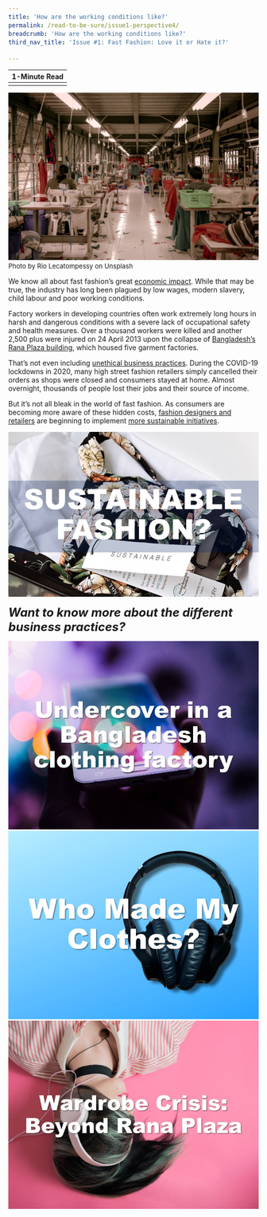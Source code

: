 ```yaml
---
title: 'How are the working conditions like?'
permalink: /read-to-be-sure/issue1-perspective4/
breadcrumb: 'How are the working conditions like?'
third_nav_title: 'Issue #1: Fast Fashion: Love it or Hate it?'

---
```


| **1-Minute Read** |
| :---------------: |
|                   |

![](../images/rio-lecatompessy-cfDURuQKABk-unsplash.jpg)
<font size="2">Photo by Rio Lecatompessy on Unsplash </font> 

We know all about fast fashion’s great [economic impact](/read-to-be-sure/issue1-perspective1/). While that may be true, the industry has long been plagued by low wages, modern slavery, child labour and poor working conditions.

Factory workers in developing countries often work extremely long hours in harsh and dangerous conditions with a severe lack of occupational safety and health measures. Over a thousand workers were killed and another 2,500 plus were injured on 24 April 2013 upon the collapse of [Bangladesh’s Rana Plaza building](https://theconversation.com/years-after-the-rana-plaza-tragedy-bangladeshs-garment-workers-are-still-bottom-of-the-pile-159224), which housed five garment factories.

That’s not even including [unethical business practices](https://www.independent.co.uk/news/world/asia/h-m-garment-workers-factory-india-jobs-a9579856.html). During the COVID-19 lockdowns in 2020, many high street fashion retailers simply cancelled their orders as shops were closed and consumers stayed at home. Almost overnight, thousands of people lost their jobs and their source of income.

But it’s not all bleak in the world of fast fashion. As consumers are becoming more aware of these hidden costs, [fashion designers and retailers](https://www.vox.com/the-goods/2021/7/19/22535050/gen-z-relationship-fast-fashion) are beginning to implement [more sustainable initiatives](https://www.npr.org/2019/07/27/745418569/can-fast-fashion-and-sustainability-be-stitched-together).

<div>
<div class="row is-multiline">
    <div class="col is-one-third-desktop is-one-third-tablet"></div>
    <div class="col is-half-desktop is-third-tablet">
<a href="/read-to-be-sure/issue1-perspective5/"><img src="../images/rtbs1-perspective5.jpg" alt="image 4"></a>
</div>
    <div class="col is-one-third-desktop is-one-third-tablet"></div>
</div>	
</div>



***<font size=5>Want to know more about the different business practices?</font>***

<div>
<div class="row is-multiline">
    <div class="col is-half-desktop is-half-tablet">
<a href="https://www.youtube.com/watch?v=W1mvcFuiTts"><img src="../images/rtbs1-watch5-undercover.jpg" alt="image 2"></a>
</div>
    <div class="col is-half-desktop is-half-tablet">
<a href="https://www.fashionrevolution.org/resources/listen-to-the-fashion-revolution-podcast/"><img src="../images/rtbs1-listen3.jpg" alt="image 4"></a>
</div>
    <div class="col is-half-desktop is-half-tablet">
<a href="https://thewardrobecrisis.com/podcast/2017/7/11/podcast-ep-5-kalpona-akter-beyond-rana-plaza"><img src="../images/rtbs1-listen4.jpg" alt="image 4"></a>
</div>
</div>	
</div>


